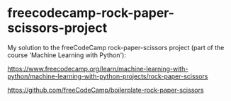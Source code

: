 # freecodecamp-rock-paper-scissors-project
My solution to the freeCodeCamp rock-paper-scissors project (part of the course 'Machine Learning with Python'):

https://www.freecodecamp.org/learn/machine-learning-with-python/machine-learning-with-python-projects/rock-paper-scissors

https://github.com/freeCodeCamp/boilerplate-rock-paper-scissors
